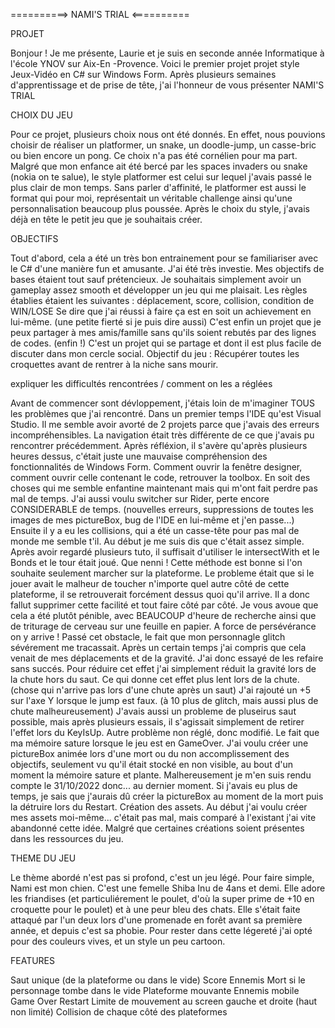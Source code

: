 

==========> NAMI'S TRIAL <==========

PROJET

Bonjour ! 
Je me présente, Laurie et je suis en seconde année Informatique à l'école YNOV sur Aix-En -Provence.
Voici le premier projet projet style Jeux-Vidéo en C# sur Windows Form. 
Après plusieurs semaines d'apprentissage et de prise de tête, j'ai l'honneur de vous présenter NAMI'S TRIAL 

CHOIX DU JEU

Pour ce projet, plusieurs choix nous ont été donnés. En effet, nous pouvions choisir de réaliser un platformer, un snake, un doodle-jump, un casse-bric ou bien 
encore un pong. 
Ce choix n'a pas été cornélien pour ma part. Malgré que mon enfance ait été bercé par les spaces invaders ou snake (nokia on te salue), le style platformer est celui sur
lequel j'avais passé le plus clair de mon temps. Sans parler d'affinité, le platformer est aussi le format qui pour moi, représentait un véritable challenge ainsi qu'une
personnalisation beaucoup plus poussée. Après le choix du style, j'avais déjà en tête le petit jeu que je souhaitais créer.

OBJECTIFS

Tout d'abord, cela a été un très bon entrainement pour se familiariser avec le C# d'une manière fun et amusante. J'ai été très investie.
Mes objectifs de bases étaient tout sauf prétencieux. Je souhaitais simplement avoir un gameplay assez smooth et développer un jeu qui me plaisait. 
Les règles établies étaient les suivantes : déplacement, score, collision, condition de WIN/LOSE
Se dire que j'ai réussi à faire ça est en soit un achievement en lui-même. (une petite fierté si je puis dire aussi) 
C'est enfin un projet que je peux partager à mes amis/famille sans qu'ils soient rebutés par des lignes de codes. (enfin !) C'est un projet qui se partage et dont 
il est plus facile de discuter dans mon cercle social. 
Objectif du jeu : Récupérer toutes les croquettes avant de rentrer à la niche sans mourir. 

expliquer les difficultés rencontrées / comment on les a réglées

Avant de commencer sont dévloppement, j'étais loin de m'imaginer TOUS les problèmes que j'ai rencontré. 
Dans un premier temps l'IDE qu'est Visual Studio. Il me semble avoir avorté de 2 projets parce que j'avais des erreurs incompréhensibles. La navigation était
très différente de ce que j'avais pu rencontrer précédemment. Après réfléxion, il s'avère qu'après plusieurs heures dessus, c'était juste une mauvaise compréhension
des fonctionnalités de Windows Form. Comment ouvrir la fenêtre designer, comment ouvrir celle contenant le code, retrouver la toolbox. En soit des choses qui me 
semble enfantine maintenant mais qui m'ont fait perdre pas mal de temps. J'ai aussi voulu switcher sur Rider, perte encore CONSIDERABLE de temps. (nouvelles erreurs, 
suppressions de toutes les images de mes pictureBox, bug de l'IDE en lui-même et j'en passe...) 
Ensuite il y a eu les collisions, qui a été un casse-tête pour pas mal de monde me semble t'il. Au début je me suis dis que c'était assez simple. Après avoir regardé 
plusieurs tuto, il suffisait d'utiliser le intersectWith et le Bonds et le tour était joué. Que nenni ! Cette méthode est bonne si l'on souhaite seulement marcher
sur la plateforme. Le probleme était que si le jouer avait le malheur de toucher n'importe quel autre côté de cette plateforme, il se retrouverait forcément dessus 
quoi qu'il arrive. Il a donc fallut supprimer cette facilité et tout faire côté par côté. Je vous avoue que cela a été plutôt pénible, avec BEAUCOUP d'heure de 
recherche ainsi que de triturage de cerveau sur une feuille en papier. A force de persévérance on y arrive ! 
Passé cet obstacle, le fait que mon personnagle glitch sévérement me tracassait. Après un certain temps j'ai compris que cela venait de mes déplacements et de la
gravité. J'ai donc essayé de les refaire sans succés. Pour réduire cet effet j'ai simplement réduit la gravité lors de la chute hors du saut. Ce qui donne 
cet effet plus lent lors de la chute. (chose qui n'arrive pas lors d'une chute après un saut) J'ai rajouté un +5 sur l'axe Y lorsque le jump est faux. (à 10 plus de glitch, mais aussi plus de chute malheureusement) 
J'avais aussi un probleme de pluseirus saut possible, mais après plusieurs essais, il s'agissait simplement de retirer l'effet lors du KeyIsUp. 
Autre problème non réglé, donc modifié. Le fait que ma mémoire sature lorsque le jeu est en GameOver. J'ai voulu créer une pictureBox animée lors d'une mort ou du non accomplissement des objectifs, seulement vu qu'il était stocké en non visible, au bout d'un moment la mémoire sature et plante.
Malhereusement je m'en suis rendu compte le 31/10/2022 donc... au dernier moment. Si j'avais eu plus de temps, je sais que j'aurais dû créer la pictureBox au moment de la mort puis la détruire lors du Restart. 
Création des assets. Au début j'ai voulu créer mes assets moi-même... c'était pas mal, mais comparé à l'existant j'ai vite abandonné cette idée. Malgré que certaines créations soient présentes dans les ressources du jeu.


THEME DU JEU

Le thème abordé n'est pas si profond, c'est un jeu légé. 
Pour faire simple, Nami est mon chien. C'est une femelle Shiba Inu de 4ans et demi. Elle adore les friandises (et particuliérement le poulet, d'où la super prime de +10 en croquette pour le poulet) et à une peur bleu des chats. Elle s'était faite attaqué par l'un deux lors d'une promenade en forêt avant sa première année, et depuis c'est sa phobie. 
Pour rester dans cette légereté j'ai opté pour des couleurs vives, et un style un peu cartoon. 

FEATURES

Saut unique (de la plateforme ou dans le vide)
Score
Ennemis
Mort si le personnage tombe dans le vide
Plateforme mouvante
Ennemis mobile
Game Over
Restart
Limite de mouvement au screen gauche et droite (haut non limité)
Collision de chaque côté des plateformes
